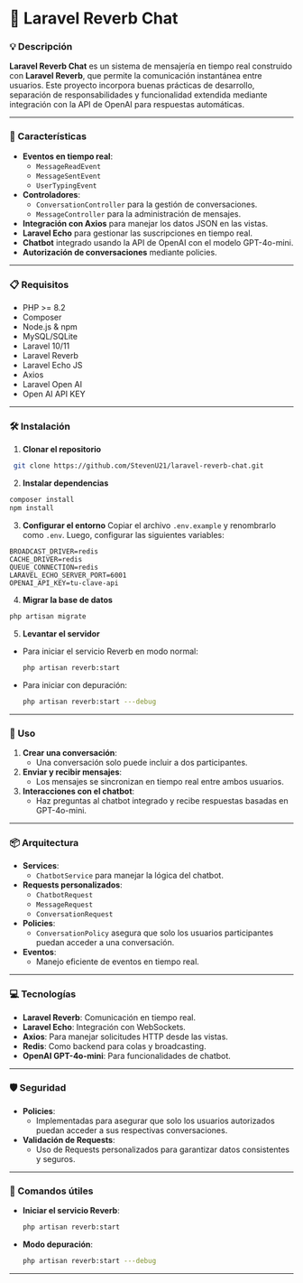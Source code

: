 # 📢 Laravel Reverb Chat

### 💡 Descripción
**Laravel Reverb Chat** es un sistema de mensajería en tiempo real construido con **Laravel Reverb**, que permite la comunicación instantánea entre usuarios. Este proyecto incorpora buenas prácticas de desarrollo, separación de responsabilidades y funcionalidad extendida mediante integración con la API de OpenAI para respuestas automáticas.

---

### 🚀 Características
- **Eventos en tiempo real**:
  - `MessageReadEvent`
  - `MessageSentEvent`
  - `UserTypingEvent`
- **Controladores**:
  - `ConversationController` para la gestión de conversaciones.
  - `MessageController` para la administración de mensajes.
- **Integración con Axios** para manejar los datos JSON en las vistas.
- **Laravel Echo** para gestionar las suscripciones en tiempo real.
- **Chatbot** integrado usando la API de OpenAI con el modelo GPT-4o-mini.
- **Autorización de conversaciones** mediante policies.

---

### 📋 Requisitos
- PHP >= 8.2
- Composer
- Node.js & npm
- MySQL/SQLite
- Laravel 10/11
- Laravel Reverb
- Laravel Echo JS
- Axios
- Laravel Open AI
- Open AI API KEY

---

### 🛠 Instalación
1. **Clonar el repositorio**
```bash
 git clone https://github.com/StevenU21/laravel-reverb-chat.git
```

2. **Instalar dependencias**
```bash
composer install
npm install
```

3. **Configurar el entorno**
Copiar el archivo `.env.example` y renombrarlo como `.env`. Luego, configurar las siguientes variables:
```env
BROADCAST_DRIVER=redis
CACHE_DRIVER=redis
QUEUE_CONNECTION=redis
LARAVEL_ECHO_SERVER_PORT=6001
OPENAI_API_KEY=tu-clave-api
```

4. **Migrar la base de datos**
```bash
php artisan migrate
```

5. **Levantar el servidor**
- Para iniciar el servicio Reverb en modo normal:
  ```bash
  php artisan reverb:start
  ```
- Para iniciar con depuración:
  ```bash
  php artisan reverb:start ---debug
  ```

---

### 🌟 Uso
1. **Crear una conversación**:
   - Una conversación solo puede incluir a dos participantes.
2. **Enviar y recibir mensajes**:
   - Los mensajes se sincronizan en tiempo real entre ambos usuarios.
3. **Interacciones con el chatbot**:
   - Haz preguntas al chatbot integrado y recibe respuestas basadas en GPT-4o-mini.

---

### 📦 Arquitectura
- **Services**:
  - `ChatbotService` para manejar la lógica del chatbot.
- **Requests personalizados**:
  - `ChatbotRequest`
  - `MessageRequest`
  - `ConversationRequest`
- **Policies**:
  - `ConversationPolicy` asegura que solo los usuarios participantes puedan acceder a una conversación.
- **Eventos**:
  - Manejo eficiente de eventos en tiempo real.

---

### 💻 Tecnologías
- **Laravel Reverb**: Comunicación en tiempo real.
- **Laravel Echo**: Integración con WebSockets.
- **Axios**: Para manejar solicitudes HTTP desde las vistas.
- **Redis**: Como backend para colas y broadcasting.
- **OpenAI GPT-4o-mini**: Para funcionalidades de chatbot.

---

### 🛡 Seguridad
- **Policies**:
  - Implementadas para asegurar que solo los usuarios autorizados puedan acceder a sus respectivas conversaciones.
- **Validación de Requests**:
  - Uso de Requests personalizados para garantizar datos consistentes y seguros.

---

### 🔧 Comandos útiles
- **Iniciar el servicio Reverb**:
  ```bash
  php artisan reverb:start
  ```
- **Modo depuración**:
  ```bash
  php artisan reverb:start ---debug
  ```

---
